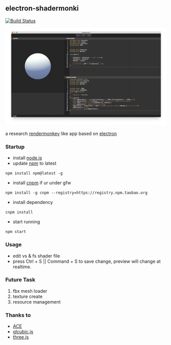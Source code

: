 electron-shadermonki
---

[![Build Status](https://travis-ci.org/gameknife/electron-shadermonki.svg?branch=master)](https://travis-ci.org/gameknife/electron-shadermonki)

![ss](screenshot.png)

a research [rendermonkey](http://developer.amd.com/tools-and-sdks/archive/games-cgi/rendermonkey-toolsuite/) like app based on [electron](https://github.com/electron/electron)

### Startup

* install [node.js](https://nodejs.org)
* update [npm](https://www.npmjs.com) to latest
```
npm install npm@latest -g 
```
* install [cnpm](https://npm.taobao.org/) if ur under gfw
```
npm install -g cnpm --registry=https://registry.npm.taobao.org
```
* install dependency
```
cnpm install
```
* start running
```
npm start
```

### Usage

* edit vs & fs shader file
* press Ctrl + S || Command + S to save change, preview will change at realtime.

### Future Task

1. fbx mesh loader
1. texture create
1. resource management

### Thanks to

* [ACE](https://github.com/ajaxorg/ace)
* [glcubic.js](https://github.com/doxas/glcubic.js)
* [three.js](https://github.com/mrdoob/three.js)
